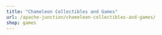 ```yaml
---
title: "Chameleon Collectibles and Games"
url: /apache-junction/chameleon-collectibles-and-games/
shop: games
---
```

